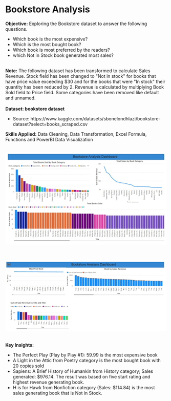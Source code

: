 # Bookstore Analysis 
<strong>Objective:</strong> 
Exploring the Bookstore dataset to answer the following questions.
<ul><li>Which book is the most expensive?</li>
<li> Which is the most bought book?</li>
<li>Which book is most preferred by the readers?</li>
<li>which Not in Stock book generated most sales?</li>
</ul>
</br>
<strong>Note:</strong> The following dataset has been transformed to calculate Sales Revenue. Stock field has been changed to "Not in stock" for books that have price value exceeding $30 and for the books that were "In stock" their quantity has been reduced by 2. Revenue is calculated by multiplying Book Sold field to Price field. Some categories have been removed like default and unnamed.
</br>
</br>
<strong>Dataset: bookstore dataset </strong>
<ul><li>Source: https://www.kaggle.com/datasets/sbonelondhlazi/bookstore-dataset?select=books_scraped.csv</li>
</ul>
<strong>Skills Applied:</strong> Data Cleaning, Data Transformation, Excel Formula, Functions and  PowerBI Data Visualization
</br>
</br>

![](img/Dashboard%201.jpg)

</br>

![](img/Dashboard%202.jpg)

</br>
<strong>Key Insights:</strong> 
<ul>
<li>The Perfect Play (Play by Play #1): 59.99 is the most expensive book</li>
<li>A Light in the Attic from Poetry category is the most bought book with 20 copies sold</li>
<li> Sapiens: A Brief History of Humankin from History category; Sales generated: $976.14. The result was based on five start rating and highest revenue generating book.</li>
<li>H is for Hawk from Nonfiction category (Sales: $114.84) is the most sales generating book that is Not in Stock. </li>
</ul>
